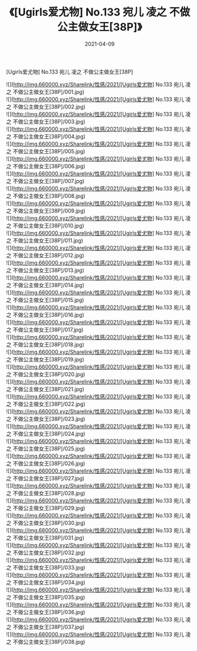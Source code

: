﻿---
layout: post
title:  《[Ugirls爱尤物] No.133 宛儿 凌之 不做公主做女王[38P]》
date:   2021-04-09
img: http://img.660000.xyz/Sharelink/性感/2021/[Ugirls爱尤物] No.133 宛儿 凌之 不做公主做女王[38P]/000.jpg
categories: [美女, 清纯, 唯美]
---

[Ugirls爱尤物] No.133 宛儿 凌之 不做公主做女王[38P]

  ![](http://img.660000.xyz/Sharelink/性感/2021/[Ugirls爱尤物] No.133 宛儿 凌之 不做公主做女王[38P]/001.jpg) <br> ![](http://img.660000.xyz/Sharelink/性感/2021/[Ugirls爱尤物] No.133 宛儿 凌之 不做公主做女王[38P]/002.jpg) <br> ![](http://img.660000.xyz/Sharelink/性感/2021/[Ugirls爱尤物] No.133 宛儿 凌之 不做公主做女王[38P]/003.jpg) <br> ![](http://img.660000.xyz/Sharelink/性感/2021/[Ugirls爱尤物] No.133 宛儿 凌之 不做公主做女王[38P]/004.jpg) <br> ![](http://img.660000.xyz/Sharelink/性感/2021/[Ugirls爱尤物] No.133 宛儿 凌之 不做公主做女王[38P]/005.jpg) <br> ![](http://img.660000.xyz/Sharelink/性感/2021/[Ugirls爱尤物] No.133 宛儿 凌之 不做公主做女王[38P]/006.jpg) <br> ![](http://img.660000.xyz/Sharelink/性感/2021/[Ugirls爱尤物] No.133 宛儿 凌之 不做公主做女王[38P]/007.jpg) <br> ![](http://img.660000.xyz/Sharelink/性感/2021/[Ugirls爱尤物] No.133 宛儿 凌之 不做公主做女王[38P]/008.jpg) <br> ![](http://img.660000.xyz/Sharelink/性感/2021/[Ugirls爱尤物] No.133 宛儿 凌之 不做公主做女王[38P]/009.jpg) <br> ![](http://img.660000.xyz/Sharelink/性感/2021/[Ugirls爱尤物] No.133 宛儿 凌之 不做公主做女王[38P]/010.jpg) <br> ![](http://img.660000.xyz/Sharelink/性感/2021/[Ugirls爱尤物] No.133 宛儿 凌之 不做公主做女王[38P]/011.jpg) <br> ![](http://img.660000.xyz/Sharelink/性感/2021/[Ugirls爱尤物] No.133 宛儿 凌之 不做公主做女王[38P]/012.jpg) <br> ![](http://img.660000.xyz/Sharelink/性感/2021/[Ugirls爱尤物] No.133 宛儿 凌之 不做公主做女王[38P]/013.jpg) <br> ![](http://img.660000.xyz/Sharelink/性感/2021/[Ugirls爱尤物] No.133 宛儿 凌之 不做公主做女王[38P]/014.jpg) <br> ![](http://img.660000.xyz/Sharelink/性感/2021/[Ugirls爱尤物] No.133 宛儿 凌之 不做公主做女王[38P]/015.jpg) <br> ![](http://img.660000.xyz/Sharelink/性感/2021/[Ugirls爱尤物] No.133 宛儿 凌之 不做公主做女王[38P]/016.jpg) <br> ![](http://img.660000.xyz/Sharelink/性感/2021/[Ugirls爱尤物] No.133 宛儿 凌之 不做公主做女王[38P]/017.jpg) <br> ![](http://img.660000.xyz/Sharelink/性感/2021/[Ugirls爱尤物] No.133 宛儿 凌之 不做公主做女王[38P]/018.jpg) <br> ![](http://img.660000.xyz/Sharelink/性感/2021/[Ugirls爱尤物] No.133 宛儿 凌之 不做公主做女王[38P]/019.jpg) <br> ![](http://img.660000.xyz/Sharelink/性感/2021/[Ugirls爱尤物] No.133 宛儿 凌之 不做公主做女王[38P]/020.jpg) <br> ![](http://img.660000.xyz/Sharelink/性感/2021/[Ugirls爱尤物] No.133 宛儿 凌之 不做公主做女王[38P]/021.jpg) <br> ![](http://img.660000.xyz/Sharelink/性感/2021/[Ugirls爱尤物] No.133 宛儿 凌之 不做公主做女王[38P]/022.jpg) <br> ![](http://img.660000.xyz/Sharelink/性感/2021/[Ugirls爱尤物] No.133 宛儿 凌之 不做公主做女王[38P]/023.jpg) <br> ![](http://img.660000.xyz/Sharelink/性感/2021/[Ugirls爱尤物] No.133 宛儿 凌之 不做公主做女王[38P]/024.jpg) <br> ![](http://img.660000.xyz/Sharelink/性感/2021/[Ugirls爱尤物] No.133 宛儿 凌之 不做公主做女王[38P]/025.jpg) <br> ![](http://img.660000.xyz/Sharelink/性感/2021/[Ugirls爱尤物] No.133 宛儿 凌之 不做公主做女王[38P]/026.jpg) <br> ![](http://img.660000.xyz/Sharelink/性感/2021/[Ugirls爱尤物] No.133 宛儿 凌之 不做公主做女王[38P]/027.jpg) <br> ![](http://img.660000.xyz/Sharelink/性感/2021/[Ugirls爱尤物] No.133 宛儿 凌之 不做公主做女王[38P]/028.jpg) <br> ![](http://img.660000.xyz/Sharelink/性感/2021/[Ugirls爱尤物] No.133 宛儿 凌之 不做公主做女王[38P]/029.jpg) <br> ![](http://img.660000.xyz/Sharelink/性感/2021/[Ugirls爱尤物] No.133 宛儿 凌之 不做公主做女王[38P]/030.jpg) <br> ![](http://img.660000.xyz/Sharelink/性感/2021/[Ugirls爱尤物] No.133 宛儿 凌之 不做公主做女王[38P]/031.jpg) <br> ![](http://img.660000.xyz/Sharelink/性感/2021/[Ugirls爱尤物] No.133 宛儿 凌之 不做公主做女王[38P]/032.jpg) <br> ![](http://img.660000.xyz/Sharelink/性感/2021/[Ugirls爱尤物] No.133 宛儿 凌之 不做公主做女王[38P]/033.jpg) <br> ![](http://img.660000.xyz/Sharelink/性感/2021/[Ugirls爱尤物] No.133 宛儿 凌之 不做公主做女王[38P]/034.jpg) <br> ![](http://img.660000.xyz/Sharelink/性感/2021/[Ugirls爱尤物] No.133 宛儿 凌之 不做公主做女王[38P]/035.jpg) <br> ![](http://img.660000.xyz/Sharelink/性感/2021/[Ugirls爱尤物] No.133 宛儿 凌之 不做公主做女王[38P]/036.jpg) <br> ![](http://img.660000.xyz/Sharelink/性感/2021/[Ugirls爱尤物] No.133 宛儿 凌之 不做公主做女王[38P]/037.jpg) <br> ![](http://img.660000.xyz/Sharelink/性感/2021/[Ugirls爱尤物] No.133 宛儿 凌之 不做公主做女王[38P]/038.jpg) <br>